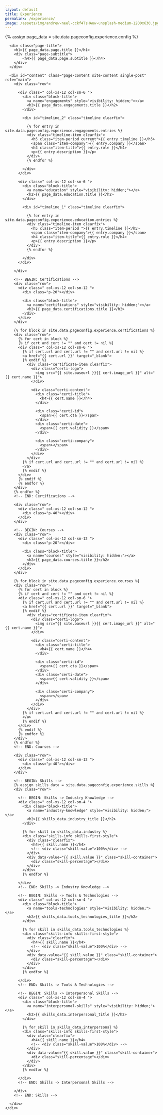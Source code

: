 ```yaml
---
layout: default
title: Experience
permalink: /experience/
image: /assets/img/andrew-neel-cckf4TsHAuw-unsplash-medium-1200x630.jpg
---
```

{% assign page_data = site.data.pageconfig.experience.config %}
<div id="main" class="site-main">
  <div id="main-content" class="single-page-content">
    <div id="primary" class="content-area">

      <div class="page-title">
        <h1>{{ page_data.page.title }}</h1>
        <div class="page-subtitle">
            <h4>{{ page_data.page.subtitle }}</h4>
        </div>
      </div>

      <div id="content" class="page-content site-content single-post" role="main">
        <div class="row">

          <div class=" col-xs-12 col-sm-6 ">
            <div class="block-title">
              <a name="engagements" style="visibility: hidden;"></a>
              <h2>{{ page_data.engagements.title }}</h2>
            </div>

            <div id="timeline_2" class="timeline clearfix">
              
              {% for entry in site.data.pageconfig.experience.engagements.entries %}
              <div class="timeline-item clearfix">
                <h5 class="item-period current">{{ entry.timeline }}</h5>
                <span class="item-company">{{ entry.company }}</span>
                <h4 class="item-title">{{ entry.role }}</h4>
                <p>{{ entry.description }}</p>
              </div>
              {% endfor %}
              
            </div>
          </div>

          <div class=" col-xs-12 col-sm-6 ">
            <div class="block-title">
              <a name="education" style="visibility: hidden;"></a>
              <h2>{{ page_data.education.title }}</h2>
            </div>

            <div id="timeline_1" class="timeline clearfix">
              
              {% for entry in site.data.pageconfig.experience.education.entries %}
              <div class="timeline-item clearfix">
                <h5 class="item-period ">{{ entry.timeline }}</h5>
                <span class="item-company">{{ entry.company }}</span>
                <h4 class="item-title">{{ entry.role }}</h4>
                <p>{{ entry.description }}</p>
              </div>
              {% endfor %}
              
            </div>
          </div>

        </div>

        <!-- BEGIN: Certifications -->
        <div class="row">
          <div class=" col-xs-12 col-sm-12 ">
            <div class="p-20"></div>

            <div class="block-title">
              <a name="certifications" style="visibility: hidden;"></a>
              <h2>{{ page_data.certifications.title }}</h2>
            </div>
          </div>
        </div>

        {% for block in site.data.pageconfig.experience.certifications %}
        <div class="row">
          {% for cert in block %}
          {% if cert and cert != "" and cert != nil %}
          <div class=" col-xs-12 col-sm-6 ">
            {% if cert.url and cert.url != "" and cert.url != nil %}
            <a href="{{ cert.url }}" target="_blank">
            {% endif %}
              <div class="certificate-item clearfix">
                <div class="certi-logo">
                  <img src="{{ site.baseurl }}{{ cert.image_url }}" alt="{{ cert.name }}">
                </div>

                <div class="certi-content">
                  <div class="certi-title">
                    <h4>{{ cert.name }}</h4>
                  </div>

                  <div class="certi-id">
                    <span>{{ cert.cta }}</span>
                  </div>
                  <div class="certi-date">
                    <span>{{ cert.validity }}</span>
                  </div>

                  <div class="certi-company">
                    <span></span>
                  </div>
                </div>
              </div>
            {% if cert.url and cert.url != "" and cert.url != nil %}
            </a>
            {% endif %}
          </div>
          {% endif %}
          {% endfor %}
        </div>
        {% endfor %}
        <!-- END: Certifications -->

        <div class="row">
          <div class=" col-xs-12 col-sm-12 ">
            <div class="p-40"></div>
          </div>
        </div>
        
        <!-- BEGIN: Courses -->
        <div class="row">
          <div class=" col-xs-12 col-sm-12 ">
            <div class="p-20"></div>

            <div class="block-title">
              <a name="courses" style="visibility: hidden;"></a>
              <h2>{{ page_data.courses.title }}</h2>
            </div>
          </div>
        </div>

        {% for block in site.data.pageconfig.experience.courses %}
        <div class="row">
          {% for cert in block %}
          {% if cert and cert != "" and cert != nil %}
          <div class=" col-xs-12 col-sm-6 ">
            {% if cert.url and cert.url != "" and cert.url != nil %}
            <a href="{{ cert.url }}" target="_blank">
            {% endif %}
              <div class="certificate-item clearfix">
                <div class="certi-logo">
                  <img src="{{ site.baseurl }}{{ cert.image_url }}" alt="{{ cert.name }}">
                </div>

                <div class="certi-content">
                  <div class="certi-title">
                    <h4>{{ cert.name }}</h4>
                  </div>

                  <div class="certi-id">
                    <span>{{ cert.cta }}</span>
                  </div>
                  <div class="certi-date">
                    <span>{{ cert.validity }}</span>
                  </div>

                  <div class="certi-company">
                    <span></span>
                  </div>
                </div>
              </div>
            {% if cert.url and cert.url != "" and cert.url != nil %}
            </a>
            {% endif %}
          </div>
          {% endif %}
          {% endfor %}
        </div>
        {% endfor %}
        <!-- END: Courses -->

        <div class="row">
          <div class=" col-xs-12 col-sm-12 ">
            <div class="p-40"></div>
          </div>
        </div>

        <!-- BEGIN: Skills -->
        {% assign skills_data = site.data.pageconfig.experience.skills %}
        <div class="row">
          
          <!-- BEGIN: Skills -> Industry Knowledge -->
          <div class=" col-xs-12 col-sm-4 ">
            <div class="block-title">
              <a name="industry-knowledge" style="visibility: hidden;"></a>
              <h2>{{ skills_data.industry_title }}</h2>
            </div>

            {% for skill in skills_data.industry %}
            <div class="skills-info skills-first-style">
              <div class="clearfix">
                <h4>{{ skill.name }}</h4>
                <!-- <div class="skill-value">100%</div> -->
              </div>
              <div data-value="{{ skill.value }}" class="skill-container">
                <div class="skill-percentage"></div>
              </div>
            </div>
            {% endfor %}

          </div>
          <!-- END: Skills -> Industry Knowledge -->

          <!-- BEGIN: Skills -> Tools & Technologies -->
          <div class=" col-xs-12 col-sm-4 ">
            <div class="block-title">
              <a name="tools-technologies" style="visibility: hidden;"></a>
              <h2>{{ skills_data.tools_technologies_title }}</h2>
            </div>

            {% for skill in skills_data.tools_technologies %}
            <div class="skills-info skills-first-style">
              <div class="clearfix">
                <h4>{{ skill.name }}</h4>
                <!-- <div class="skill-value">100%</div> -->
              </div>
              <div data-value="{{ skill.value }}" class="skill-container">
                <div class="skill-percentage"></div>
              </div>
            </div>
            {% endfor %}

          </div>
          <!-- END: Skills -> Tools & Technologies -->

          <!-- BEGIN: Skills -> Interpersonal Skills -->
          <div class=" col-xs-12 col-sm-4 ">
            <div class="block-title">
              <a name="interpersonal-skills" style="visibility: hidden;"></a>
              <h2>{{ skills_data.interpersonal_title }}</h2>
            </div>

            {% for skill in skills_data.interpersonal %}
            <div class="skills-info skills-first-style">
              <div class="clearfix">
                <h4>{{ skill.name }}</h4>
                <!-- <div class="skill-value">100%</div> -->
              </div>
              <div data-value="{{ skill.value }}" class="skill-container">
                <div class="skill-percentage"></div>
              </div>
            </div>
            {% endfor %}

          </div>
          <!-- END: Skills -> Interpersonal Skills -->

        </div>
        <!-- END: Skills -->

      </div>
    </div>
  </div>
</div>